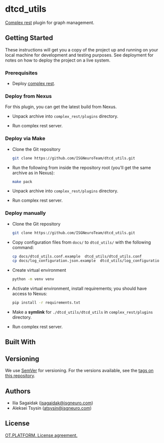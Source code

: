 # dtcd_utils

[Complex rest](https://github.com/ISGNeuroTeam/complex_rest/) plugin for graph management.

## Getting Started

These instructions will get you a copy of the project up and running on your local machine for development and testing purposes. See deployment for notes on how to deploy the project on a live system.

### Prerequisites

- Deploy [complex rest](https://github.com/ISGNeuroTeam/complex_rest/).

### Deploy from Nexus

For this plugin, you can get the latest build from Nexus.

* Unpack archive into `complex_rest/plugins` directory.

* Run complex rest server.

### Deploy via Make

* Clone the Git repository
    ```sh
    git clone https://github.com/ISGNeuroTeam/dtcd_utils.git
    ```
* Run the following from inside the repository root (you'll get the same archive as in Nexus):
    ```sh
    make pack
    ```
* Unpack archive into `complex_rest/plugins` directory.

* Run complex rest server.

### Deploy manually

* Clone the Git repository
    ```sh
    git clone https://github.com/ISGNeuroTeam/dtcd_utils.git
    ```
* Copy configuration files from `docs/` to `dtcd_utils/` with the following command:
    ```sh
    cp docs/dtcd_utils.conf.example  dtcd_utils/dtcd_utils.conf
	cp docs/log_configuration.json.example  dtcd_utils/log_configuration.json
    ```
* Create virtual environment
    ```sh
    python -m venv venv
    ```
* Activate virtual environment, install requirements; you should have access to Nexus:
    ```sh
    pip install -r requirements.txt
    ```

* Make a **symlink** for `./dtcd_utils/dtcd_utils` in `complex_rest/plugins` directory.
* Run complex rest server.

## Built With


## Versioning

We use [SemVer](http://semver.org/) for versioning. For the versions available, see the [tags on this repository](https://github.com/your/project/tags). 

## Authors

- Ilia Sagaidak (isagaidak@isgneuro.com)
- Aleksei Tsysin (atsysin@isgneuro.com)


## License

[OT.PLATFORM. License agreement.](LICENSE.md)